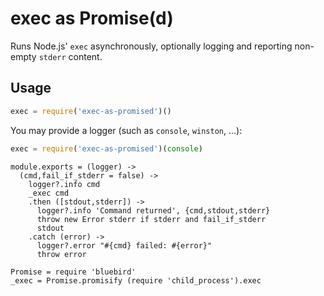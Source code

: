 exec as Promise(d)
==================

Runs Node.js' `exec` asynchronously, optionally logging and reporting non-empty `stderr` content.

Usage
-----

```javascript
exec = require('exec-as-promised')()
```

You may provide a logger (such as `console`, `winston`, ...):

```javascript
exec = require('exec-as-promised')(console)
```

    module.exports = (logger) ->
      (cmd,fail_if_stderr = false) ->
        logger?.info cmd
        _exec cmd
        .then ([stdout,stderr]) ->
          logger?.info 'Command returned', {cmd,stdout,stderr}
          throw new Error stderr if stderr and fail_if_stderr
          stdout
        .catch (error) ->
          logger?.error "#{cmd} failed: #{error}"
          throw error

    Promise = require 'bluebird'
    _exec = Promise.promisify (require 'child_process').exec
